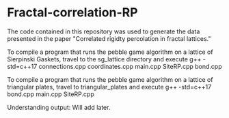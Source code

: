 # Fractal-correlation-RP

The code contained in this repository was used to generate the data presented in the paper "Correlated rigidty percolation in fractal lattices." 

To compile a program that runs the pebble game algorithm on a lattice of Sierpinski Gaskets, travel to the sg_lattice directory and execute 
g++ -std=c++17 connections.cpp coordinates.cpp main.cpp SiteRP.cpp bond.cpp 

To compile a program that runs the pebble game algorithm on a lattice of triangular plates, travel to triangular_plates and execute 
g++ -std=c++17 bond.cpp main.cpp SiteRP.cpp 

Understanding output:
Will add later.
